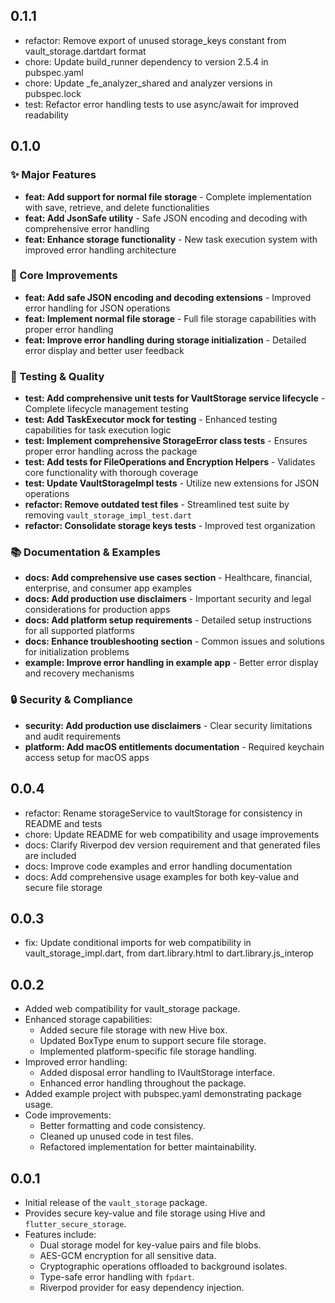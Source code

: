 ## 0.1.1

* refactor: Remove export of unused storage_keys constant from vault_storage.dartdart format 
* chore: Update build_runner dependency to version 2.5.4 in pubspec.yaml
* chore: Update _fe_analyzer_shared and analyzer versions in pubspec.lock
* test: Refactor error handling tests to use async/await for improved readability

## 0.1.0

### ✨ Major Features
* **feat: Add support for normal file storage** - Complete implementation with save, retrieve, and delete functionalities
* **feat: Add JsonSafe utility** - Safe JSON encoding and decoding with comprehensive error handling
* **feat: Enhance storage functionality** - New task execution system with improved error handling architecture

### 🔧 Core Improvements
* **feat: Add safe JSON encoding and decoding extensions** - Improved error handling for JSON operations
* **feat: Implement normal file storage** - Full file storage capabilities with proper error handling
* **feat: Improve error handling during storage initialization** - Detailed error display and better user feedback

### 🧪 Testing & Quality
* **test: Add comprehensive unit tests for VaultStorage service lifecycle** - Complete lifecycle management testing
* **test: Add TaskExecutor mock for testing** - Enhanced testing capabilities for task execution logic
* **test: Implement comprehensive StorageError class tests** - Ensures proper error handling across the package
* **test: Add tests for FileOperations and Encryption Helpers** - Validates core functionality with thorough coverage
* **test: Update VaultStorageImpl tests** - Utilize new extensions for JSON operations
* **refactor: Remove outdated test files** - Streamlined test suite by removing `vault_storage_impl_test.dart`
* **refactor: Consolidate storage keys tests** - Improved test organization

### 📚 Documentation & Examples
* **docs: Add comprehensive use cases section** - Healthcare, financial, enterprise, and consumer app examples
* **docs: Add production use disclaimers** - Important security and legal considerations for production apps
* **docs: Add platform setup requirements** - Detailed setup instructions for all supported platforms
* **docs: Enhance troubleshooting section** - Common issues and solutions for initialization problems
* **example: Improve error handling in example app** - Better error display and recovery mechanisms

### 🔒 Security & Compliance
* **security: Add production use disclaimers** - Clear security limitations and audit requirements
* **platform: Add macOS entitlements documentation** - Required keychain access setup for macOS apps

## 0.0.4

* refactor: Rename storageService to vaultStorage for consistency in README and tests
* chore: Update README for web compatibility and usage improvements
* docs: Clarify Riverpod dev version requirement and that generated files are included
* docs: Improve code examples and error handling documentation
* docs: Add comprehensive usage examples for both key-value and secure file storage

## 0.0.3

* fix: Update conditional imports for web compatibility in vault_storage_impl.dart, from dart.library.html to dart.library.js_interop

## 0.0.2

* Added web compatibility for vault_storage package.
* Enhanced storage capabilities:
  - Added secure file storage with new Hive box.
  - Updated BoxType enum to support secure file storage.
  - Implemented platform-specific file storage handling.
* Improved error handling:
  - Added disposal error handling to IVaultStorage interface.
  - Enhanced error handling throughout the package.
* Added example project with pubspec.yaml demonstrating package usage.
* Code improvements:
  - Better formatting and code consistency.
  - Cleaned up unused code in test files.
  - Refactored implementation for better maintainability.

## 0.0.1

* Initial release of the `vault_storage` package.
* Provides secure key-value and file storage using Hive and `flutter_secure_storage`.
* Features include:
  - Dual storage model for key-value pairs and file blobs.
  - AES-GCM encryption for all sensitive data.
  - Cryptographic operations offloaded to background isolates.
  - Type-safe error handling with `fpdart`.
  - Riverpod provider for easy dependency injection.

